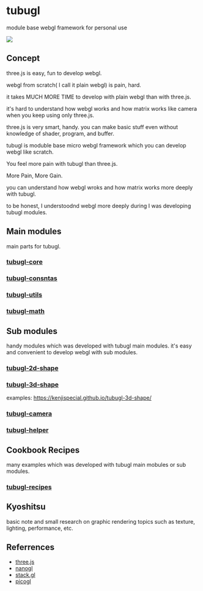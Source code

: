# tubugl
module base webgl framework for personal use

![](https://media.giphy.com/media/A9fBChN4s0wXS/giphy.gif)


## Concept

three.js is easy, fun to develop webgl.

webgl from scratch( I call it plain webgl) is pain, hard. 

it takes MUCH MORE TIME to develop with plain webgl than with three.js.

it's hard to understand how webgl works and how matrix works like camera when you keep using only three.js.

three.js is very smart, handy. you can make basic stuff even without knowledge of shader, program, and buffer.

tubugl is moduble base micro webgl framework which you can develop webgl like scratch.

You feel more pain with tubugl than three.js.

More Pain, More Gain.

you can understand how webgl wroks and how matrix works more deeply with tubugl.

to be honest, I understoodnd webgl more deeply during I was developing tubugl modules.

## Main modules

main parts for tubugl. 

### [tubugl-core](https://github.com/kenjiSpecial/tubugl-core)

### [tubugl-consntas](https://github.com/kenjiSpecial/tubugl-constants)

### [tubugl-utils](https://github.com/kenjiSpecial/tubugl-utils)

### [tubugl-math](https://github.com/kenjiSpecial/tubugl-math)

## Sub modules

handy modules which was developed with tubugl main modules. it's easy and convenient to develop webgl with sub modules.

### [tubugl-2d-shape](https://github.com/kenjiSpecial/tubugl-2d-shape)

### [tubugl-3d-shape](https://github.com/kenjiSpecial/tubugl-3d-shape)
examples: https://kenjispecial.github.io/tubugl-3d-shape/

### [tubugl-camera](https://github.com/kenjiSpecial/tubugl-camera)

### [tubugl-helper](https://github.com/kenjiSpecial/tubugl-helper)

## Cookbook Recipes

many examples which was developed with tubugl main mobules or sub modules.

### [tubugl-recipes](https://github.com/kenjiSpecial/tubugl-recipes)

## Kyoshitsu

basic note and small research on graphic rendering topics such as texture, lighting, performance, etc.


## Referrences

- [three.js](https://github.com/mrdoob/three.js/)
- [nanogl](https://github.com/plepers/nanogl/)
- [stack.gl](http://stack.gl/)
- [picogl](https://tsherif.github.io/picogl.js/)
